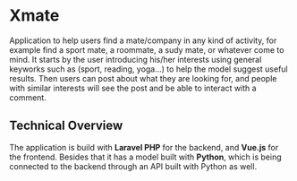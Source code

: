 # Xmate
Application to help users find a mate/company in any kind of activity, for example find a sport mate, a roommate, a sudy mate, or whatever come to mind.
It starts by the user introducing his/her interests using general keyworks such as (sport, reading, yoga...) to help the model suggest useful results. 
Then users can post about what they are looking for, and people with similar interests will see the post and be able to interact with a comment. 

## Technical Overview
The application is build with **Laravel PHP** for the backend, and **Vue.js** for the frontend.
Besides that it has a model built with **Python**, which is being connected to the backend through an API built with Python as well.
